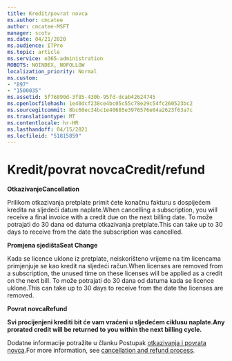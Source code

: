 ```yaml
---
title: Kredit/povrat novca
ms.author: cmcatee
author: cmcatee-MSFT
manager: scotv
ms.date: 04/21/2020
ms.audience: ITPro
ms.topic: article
ms.service: o365-administration
ROBOTS: NOINDEX, NOFOLLOW
localization_priority: Normal
ms.custom:
- "897"
- "1500035"
ms.assetid: 5f76890d-3f85-430b-95fd-dcab42624745
ms.openlocfilehash: 1e40dcf238ce4bc05c55c78e29c54fc260523bc2
ms.sourcegitcommit: 8bc60ec34bc1e40685e3976576e04a2623f63a7c
ms.translationtype: MT
ms.contentlocale: hr-HR
ms.lasthandoff: 04/15/2021
ms.locfileid: "51815859"
---
```

# <a name="creditrefund"></a><span data-ttu-id="273db-102">Kredit/povrat novca</span><span class="sxs-lookup"><span data-stu-id="273db-102">Credit/refund</span></span>

<span data-ttu-id="273db-103">**Otkazivanje**</span><span class="sxs-lookup"><span data-stu-id="273db-103">**Cancellation**</span></span>
  
<span data-ttu-id="273db-104">Prilikom otkazivanja pretplate primit ćete konačnu fakturu s dospijećem kredita na sljedeći datum naplate.</span><span class="sxs-lookup"><span data-stu-id="273db-104">When cancelling a subscription, you will receive a final invoice with a credit due on the next billing date.</span></span> <span data-ttu-id="273db-105">To može potrajati do 30 dana od datuma otkazivanja pretplate.</span><span class="sxs-lookup"><span data-stu-id="273db-105">This can take up to 30 days to receive from the date the subscription was cancelled.</span></span>
  
<span data-ttu-id="273db-106">**Promjena sjedišta**</span><span class="sxs-lookup"><span data-stu-id="273db-106">**Seat Change**</span></span>
  
<span data-ttu-id="273db-107">Kada se licence uklone iz pretplate, neiskorišteno vrijeme na tim licencama primjenjuje se kao kredit na sljedeći račun.</span><span class="sxs-lookup"><span data-stu-id="273db-107">When licenses are removed from a subscription, the unused time on these licenses will be applied as a credit on the next bill.</span></span> <span data-ttu-id="273db-108">To može potrajati do 30 dana od datuma kada se licence uklone.</span><span class="sxs-lookup"><span data-stu-id="273db-108">This can take up to 30 days to receive from the date the licenses are removed.</span></span>

<span data-ttu-id="273db-109">**Povrat novca**</span><span class="sxs-lookup"><span data-stu-id="273db-109">**Refund**</span></span>

<span data-ttu-id="273db-110">**Svi procijenjeni krediti bit će vam vraćeni u sljedećem ciklusu naplate.**</span><span class="sxs-lookup"><span data-stu-id="273db-110">**Any prorated credit will be returned to you within the next billing cycle.**</span></span>

<span data-ttu-id="273db-111">Dodatne informacije potražite u članku Postupak [otkazivanja i povrata novca](https://docs.microsoft.com/microsoft-365/commerce/subscriptions/cancel-your-subscription?view=o365-worldwide).</span><span class="sxs-lookup"><span data-stu-id="273db-111">For more information, see [cancellation and refund process](https://docs.microsoft.com/microsoft-365/commerce/subscriptions/cancel-your-subscription?view=o365-worldwide).</span></span> 

